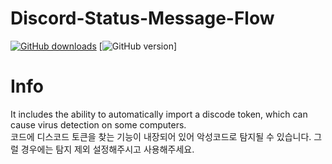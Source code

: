 # Discord-Status-Message-Flow
[![GitHub downloads](https://img.shields.io/github/downloads/jungjin0003/Discord-Status-Message-Flow/total.svg?logo=github)](https://github.com/jungjin0003/Discord-Status-Message-Flow/releases)
[![GitHub version](https://img.shields.io/github/v/release/jungjin0003/Discord-Status-Message-Flow)]

# Info
It includes the ability to automatically import a discode token, which can cause virus detection on some computers. <br>
코드에 디스코드 토큰을 찾는 기능이 내장되어 있어 악성코드로 탐지될 수 있습니다. 그럴 경우에는 탐지 제외 설정해주시고 사용해주세요.
